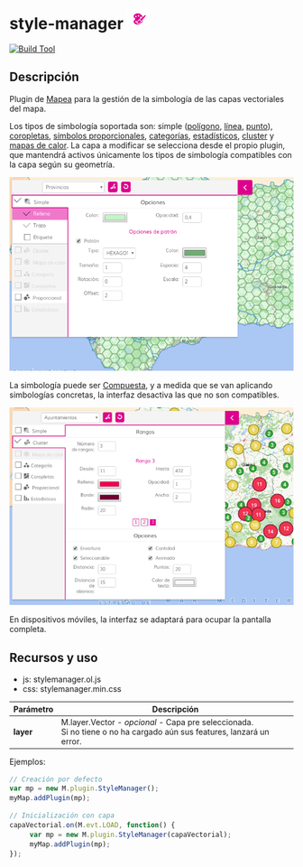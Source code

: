 # style-manager ![icono](./images/icon.png)

[![Build Tool](https://img.shields.io/badge/build-Webpack-green.svg)](https://github.com/sigcorporativo-ja/Mapea4-dev-webpack)  

## Descripción

 Plugin de [Mapea](https://github.com/sigcorporativo-ja/Mapea4) para la gestión de la simbología de las capas vectoriales del mapa. 
 
 Los tipos de simbología soportada son: simple ([polígono](https://github.com/sigcorporativo-ja/Mapea4/wiki/M.style.Polygon), [línea](https://github.com/sigcorporativo-ja/Mapea4/wiki/M.style.Line), [punto](https://github.com/sigcorporativo-ja/Mapea4/wiki/M.style.Point)), [coropletas](https://github.com/sigcorporativo-ja/Mapea4/wiki/Coropletas), [símbolos proporcionales](https://github.com/sigcorporativo-ja/Mapea4/wiki/Proporcional), [categorías](https://github.com/sigcorporativo-ja/Mapea4/wiki/Categor%C3%ADas), [estadísticos](https://github.com/sigcorporativo-ja/Mapea4/wiki/Estad%C3%ADsticos), [cluster](https://github.com/sigcorporativo-ja/Mapea4/wiki/Cluster) y [mapas de calor](https://github.com/sigcorporativo-ja/Mapea4/wiki/Heatmap). La capa a modificar se selecciona desde el propio plugin, que mantendrá activos únicamente los tipos de simbología compatibles con la capa según su geometría.  

  ![Imagen](./images/StyleManager3.png)
 
 La simbología puede ser [Compuesta](https://github.com/sigcorporativo-ja/Mapea4/wiki/Composite), y a medida que se van aplicando simbologías concretas, la interfaz desactiva las que no son compatibles.  

 ![Imagen](./images/StyleManager4.png)

En dispositivos móviles, la interfaz se adaptará para ocupar la pantalla completa.

## Recursos y uso

- js: stylemanager.ol.js
- css: stylemanager.min.css

Parámetro | Descripción 
--- | --- |
**layer** | M.layer.Vector - _opcional_ - Capa pre seleccionada.<br> Si no tiene o no ha cargado aún sus features, lanzará un error.  

Ejemplos:

```javascript
// Creación por defecto
var mp = new M.plugin.StyleManager();
myMap.addPlugin(mp);
```  
```javascript
// Inicialización con capa
capaVectorial.on(M.evt.LOAD, function() {
     var mp = new M.plugin.StyleManager(capaVectorial);
     myMap.addPlugin(mp);
});
```  
